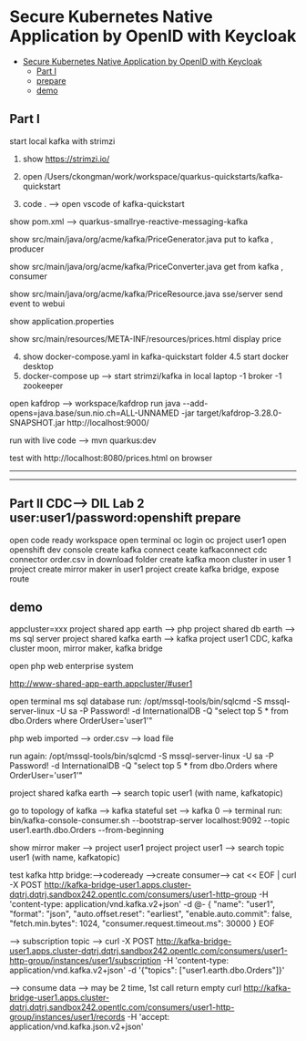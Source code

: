 # Secure Kubernetes Native Application by OpenID with Keycloak
<!-- TOC -->

- [Secure Kubernetes Native Application by OpenID with Keycloak](#secure-kubernetes-native-application-by-openid-with-keycloak)
  - [Part I](#part-i)
  - [prepare](#prepare)
  - [demo](#demo)

<!-- /TOC -->


Part I
------------------------------------------------------------------------------
start local kafka with strimzi
1. show https://strimzi.io/

2. open /Users/ckongman/work/workspace/quarkus-quickstarts/kafka-quickstart
3. code . --> open vscode of kafka-quickstart

show pom.xml --> quarkus-smallrye-reactive-messaging-kafka

show src/main/java/org/acme/kafka/PriceGenerator.java put to kafka , producer

show src/main/java/org/acme/kafka/PriceConverter.java get from kafka , consumer

show src/main/java/org/acme/kafka/PriceResource.java sse/server send event to webui

show application.properties

show src/main/resources/META-INF/resources/prices.html display price

4. show docker-compose.yaml in kafka-quickstart folder
4.5 start docker desktop
5. docker-compose up --> start strimzi/kafka in local laptop
-1 broker
-1 zookeeper

open kafdrop --> workspace/kafdrop
run java --add-opens=java.base/sun.nio.ch=ALL-UNNAMED -jar target/kafdrop-3.28.0-SNAPSHOT.jar
http://localhost:9000/

run with live code --> mvn quarkus:dev

test with http://localhost:8080/prices.html on browser



---------------------------------------------------------------------------------
---------------------------------------------------------------------------------
Part II
CDC--> DIL Lab 2 user:user1/password:openshift
prepare
-----------------
open code ready workspace
open terminal
oc login
oc project user1
open openshift dev console
create kafka connect
ceate kafkaconnect cdc connector
order.csv in download folder
create kafka moon cluster in user 1 project
create mirror maker in user1 project
create kafka bridge, expose route 

demo
-----------------
appcluster=xxx
project shared app earth --> php
project shared db earth --> ms sql server
project shared kafka earth --> kafka
project user1 CDC, kafka cluster moon, mirror maker, kafka bridge

open php web enterprise system

http://www-shared-app-earth.appcluster/#user1

open terminal ms sql database 
run: /opt/mssql-tools/bin/sqlcmd -S mssql-server-linux -U sa -P Password! -d InternationalDB -Q "select top 5 * from dbo.Orders where OrderUser='user1'"

php web imported --> order.csv --> load file

run again: /opt/mssql-tools/bin/sqlcmd -S mssql-server-linux -U sa -P Password! -d InternationalDB -Q "select top 5 * from dbo.Orders where OrderUser='user1'"

project shared kafka earth --> search topic user1 (with name, kafkatopic)

go to topology of kafka --> kafka stateful set --> kafka 0 --> terminal
run: bin/kafka-console-consumer.sh --bootstrap-server localhost:9092 --topic user1.earth.dbo.Orders --from-beginning

show mirror maker --> project user1
project project user1 --> search topic user1 (with name, kafkatopic)

test kafka http bridge:-->codeready
-->create consumer-->
cat << EOF | curl -X POST http://kafka-bridge-user1.apps.cluster-dqtrj.dqtrj.sandbox242.opentlc.com/consumers/user1-http-group -H 'content-type: application/vnd.kafka.v2+json' -d @-
{
    "name": "user1",
    "format": "json",
    "auto.offset.reset": "earliest",
    "enable.auto.commit": false,
    "fetch.min.bytes": 1024,
    "consumer.request.timeout.ms": 30000
}
EOF

--> subscription topic -->
curl -X POST http://kafka-bridge-user1.apps.cluster-dqtrj.dqtrj.sandbox242.opentlc.com/consumers/user1-http-group/instances/user1/subscription -H 'content-type: application/vnd.kafka.v2+json' -d '{"topics": ["user1.earth.dbo.Orders"]}'

--> consume data --> may be 2 time, 1st call return empty
curl http://kafka-bridge-user1.apps.cluster-dqtrj.dqtrj.sandbox242.opentlc.com/consumers/user1-http-group/instances/user1/records -H 'accept: application/vnd.kafka.json.v2+json'

